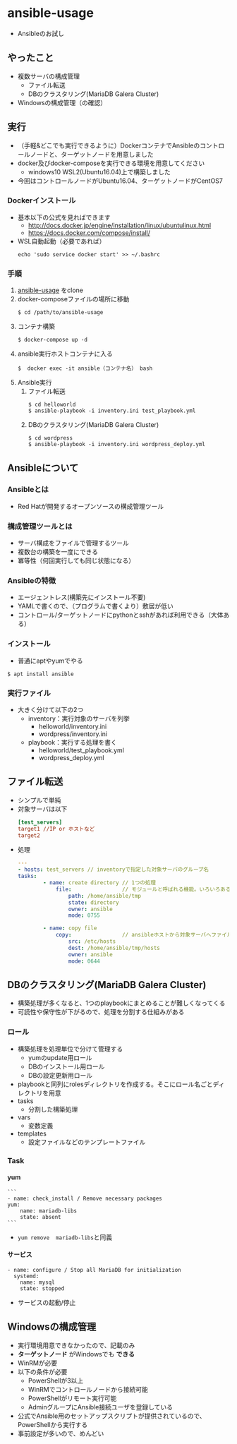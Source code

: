 # ansible-usage

* Ansibleのお試し

## やったこと

* 複数サーバの構成管理
    * ファイル転送
    * DBのクラスタリング(MariaDB Galera Cluster)
* Windowsの構成管理（の確認）

## 実行

* （手軽&どこでも実行できるように）DockerコンテナでAnsibleのコントロールノードと、ターゲットノードを用意しました
* docker及びdocker-composeを実行できる環境を用意してください
    * windows10 WSL2(Ubuntu16.04)上で構築しました
* 今回はコントロールノードがUbuntu16.04、ターゲットノードがCentOS7

### Dockerインストール

* 基本以下の公式を見ればできます
    * http://docs.docker.jp/engine/installation/linux/ubuntulinux.html
    * https://docs.docker.com/compose/install/
* WSL自動起動（必要であれば）
    ```
    echo 'sudo service docker start' >> ~/.bashrc
    ```

### 手順

1. [ansible-usage](git@github.com:shou6216/ansible-usage.git) をclone
2. docker-composeファイルの場所に移動
    ```
    $ cd /path/to/ansible-usage
    ```
3. コンテナ構築
    ```
    $ docker-compose up -d
    ```
4. ansible実行ホストコンテナに入る
    ```
    $  docker exec -it ansible（コンテナ名） bash
    ```
5. Ansible実行
    1. ファイル転送
        ```
        $ cd helloworld
        $ ansible-playbook -i inventory.ini test_playbook.yml
        ```
    2. DBのクラスタリング(MariaDB Galera Cluster)
        ```
        $ cd wordpress
        $ ansible-playbook -i inventory.ini wordpress_deploy.yml
        ```

## Ansibleについて

### Ansibleとは

* Red Hatが開発するオープンソースの構成管理ツール

### 構成管理ツールとは

* サーバ構成をファイルで管理するツール
* 複数台の構築を一度にできる
* 冪等性（何回実行しても同じ状態になる）

### Ansibleの特徴

* エージェントレス(構築先にインストール不要)
* YAMLで書くので、（プログラムで書くより）敷居が低い
* コントロール/ターゲットノードにpythonとsshがあれば利用できる（大体ある）

### インストール

* 普通にaptやyumでやる

```
$ apt install ansible
```

### 実行ファイル

* 大きく分けて以下の2つ
    * inventory：実行対象のサーバを列挙
        * helloworld/inventory.ini
        * wordpress/inventory.ini
    * playbook：実行する処理を書く
        * helloworld/test_playbook.yml
        * wordpress_deploy.yml

## ファイル転送

* シンプルで単純
* 対象サーバは以下
    ```ini
    [test_servers]
    target1 //IP or ホストなど
    target2
    ```
* 処理
    ```yml
    ---
    - hosts: test_servers // inventoryで指定した対象サーバのグループ名
    tasks:
            - name: create directory // 1つの処理
                file:                // モジュールと呼ばれる機能。いろいろある。これはファイル作成用
                    path: /home/ansible/tmp
                    state: directory
                    owner: ansible
                    mode: 0755

            - name: copy file
                copy:                // ansibleホストから対象サーバへファイルコピーするタスク
                    src: /etc/hosts
                    dest: /home/ansible/tmp/hosts
                    owner: ansible
                    mode: 0644
    ```

## DBのクラスタリング(MariaDB Galera Cluster)

* 構築処理が多くなると、1つのplaybookにまとめることが難しくなってくる
* 可読性や保守性が下がるので、処理を分割する仕組みがある

### ロール

* 構築処理を処理単位で分けて管理する
    * yumのupdate用ロール
    * DBのインストール用ロール
    * DBの設定更新用ロール
* playbookと同列にrolesディレクトリを作成する。そこにロール名ごとディレクトリを用意
* tasks
    * 分割した構築処理
* vars
    * 変数定義
* templates
    * 設定ファイルなどのテンプレートファイル

### Task

#### yum
    ```
    - name: check_install / Remove necessary packages
    yum:
        name: mariadb-libs
        state: absent
    ```
* `yum remove  mariadb-libs`と同義


#### サービス

```
- name: configure / Stop all MariaDB for initialization
  systemd:
    name: mysql
    state: stopped
```

* サービスの起動/停止

## Windowsの構成管理

* 実行環境用意できなかったので、記載のみ
* **ターゲットノード** がWindowsでも **できる** 
* WinRMが必要
* 以下の条件が必要
    * PowerShellが3以上
    * WinRMでコントロールノードから接続可能
    * PowerShellがリモート実行可能
    * AdminグループにAnsible接続ユーザを登録している
* 公式でAnsible用のセットアップスクリプトが提供されているので、PowerShellから実行する
* 事前設定が多いので、めんどい